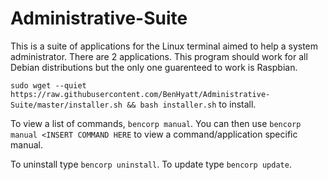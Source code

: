 # Administrative-Suite
This is a suite of applications for the Linux terminal aimed to help a system administrator.
There are 2 applications.
This program should work for all Debian distributions but the only one guarenteed to work is Raspbian.

`sudo wget --quiet https://raw.githubusercontent.com/BenHyatt/Administrative-Suite/master/installer.sh && bash installer.sh`
to install.

To view a list of commands, `bencorp manual`.  You can then use `bencorp manual <INSERT COMMAND HERE` to view a command/application specific manual.

To uninstall type `bencorp uninstall`.  To update type `bencorp update`.
